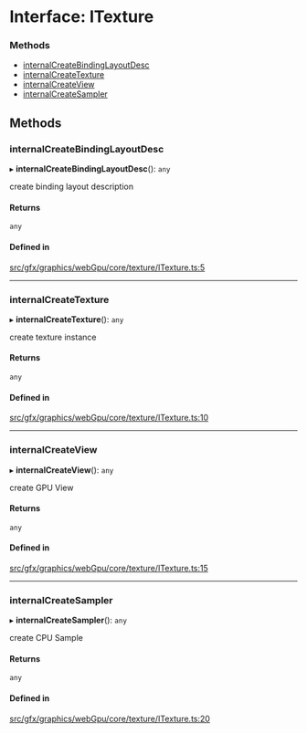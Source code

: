 # Interface: ITexture


### Methods

- [internalCreateBindingLayoutDesc](ITexture.md#internalcreatebindinglayoutdesc)
- [internalCreateTexture](ITexture.md#internalcreatetexture)
- [internalCreateView](ITexture.md#internalcreateview)
- [internalCreateSampler](ITexture.md#internalcreatesampler)

## Methods

### internalCreateBindingLayoutDesc

▸ **internalCreateBindingLayoutDesc**(): `any`

create binding layout description

#### Returns

`any`

#### Defined in

[src/gfx/graphics/webGpu/core/texture/ITexture.ts:5](https://github.com/Orillusion/orillusion/blob/main/src/gfx/graphics/webGpu/core/texture/ITexture.ts#L5)

___

### internalCreateTexture

▸ **internalCreateTexture**(): `any`

create texture instance

#### Returns

`any`

#### Defined in

[src/gfx/graphics/webGpu/core/texture/ITexture.ts:10](https://github.com/Orillusion/orillusion/blob/main/src/gfx/graphics/webGpu/core/texture/ITexture.ts#L10)

___

### internalCreateView

▸ **internalCreateView**(): `any`

create GPU View

#### Returns

`any`

#### Defined in

[src/gfx/graphics/webGpu/core/texture/ITexture.ts:15](https://github.com/Orillusion/orillusion/blob/main/src/gfx/graphics/webGpu/core/texture/ITexture.ts#L15)

___

### internalCreateSampler

▸ **internalCreateSampler**(): `any`

create CPU Sample

#### Returns

`any`

#### Defined in

[src/gfx/graphics/webGpu/core/texture/ITexture.ts:20](https://github.com/Orillusion/orillusion/blob/main/src/gfx/graphics/webGpu/core/texture/ITexture.ts#L20)
